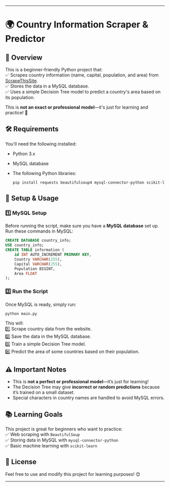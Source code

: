 
---

# 🌍 Country Information Scraper & Predictor

## 📌 Overview

This is a beginner-friendly Python project that:  
✅ Scrapes country information (name, capital, population, and area) from [ScrapeThisSite](https://www.scrapethissite.com/pages/simple/).  
✅ Stores the data in a MySQL database.  
✅ Uses a simple Decision Tree model to predict a country's area based on its population.

This is **not an exact or professional model**—it's just for learning and practice! 🚀

## 🛠 Requirements

You'll need the following installed:

- Python 3.x
- MySQL database
- The following Python libraries:

  ```sh
  pip install requests beautifulsoup4 mysql-connector-python scikit-learn
  ```

## 🔧 Setup & Usage

### 1️⃣ MySQL Setup

Before running the script, make sure you have a **MySQL database** set up. Run these commands in MySQL:

```sql
CREATE DATABASE country_info;
USE country_info;
CREATE TABLE information (
    id INT AUTO_INCREMENT PRIMARY KEY,
    Country VARCHAR(255),
    Capital VARCHAR(255),
    Population BIGINT,
    Area FLOAT
);
```

### 2️⃣ Run the Script

Once MySQL is ready, simply run:

```sh
python main.py
```

This will:  
1️⃣ Scrape country data from the website.  
2️⃣ Save the data in the MySQL database.  
3️⃣ Train a simple Decision Tree model.  
4️⃣ Predict the area of some countries based on their population.

## ⚠️ Important Notes

- This is **not a perfect or professional model**—it’s just for learning!
- The Decision Tree may give **incorrect or random predictions** because it’s trained on a small dataset.
- Special characters in country names are handled to avoid MySQL errors.

## 📚 Learning Goals

This project is great for beginners who want to practice:  
✅ Web scraping with `BeautifulSoup`  
✅ Storing data in MySQL with `mysql-connector-python`  
✅ Basic machine learning with `scikit-learn`

## 📜 License

Feel free to use and modify this project for learning purposes! 😊

---
